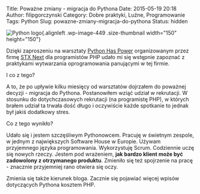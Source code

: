 Title: Poważne zmiany - migracja do Pythona
Date: 2015-05-19 20:18
Author: filipgorczynski
Category: Dobre praktyki, Luźne, Programowanie
Tags: Python
Slug: powazne-zmiany-migracja-do-pythona
Status: hidden

![Python logo](https://filipgorczynski.files.wordpress.com/2011/11/python-logo.png?w=150){.alignleft .wp-image-449 .size-thumbnail width="150" height="150"}

Dzięki zaproszeniu na warsztaty [Python Has Power](http://pythonhaspower.com/) organizowanym przez firmę [STX Next](http://stxnext.pl/) dla programistów PHP udało mi się wstępnie zapoznać z praktykami wytwarzania oprogramowania panującymi w tej firmie.

I co z tego?

A to, że po upływie kilku miesięcy od warsztatów dojrzałem do poważnej decyzji - migracja do Pythona. Postanowiłem wziąć udział w rekrutacji. W stosunku do dotychczasowych rekrutacji (na programistę PHP), w których brałem udział ta trwała dość długo i oczywiście każde spotkanie to jednak był jakiś dodatkowy stres.

Co z tego wynikło?

Udało się i jestem szczęśliwym Pythonowcem. Pracuję w świetnym zespole, w jednym z największych Software House w Europie. Używam przyjemnego języka programowania. Wykorzystuję Scrum. Codziennie uczę się nowych rzeczy. Jestem pod wrażeniem, **jak bardzo klient może być zadowolony z otrzymanego produktu**. Zmieniło się też spojrzenie na pracę - znacznie przyjemniej rano otwiera się oczy.

Zmienia się także kierunek bloga. Zacznie się pojawiać więcej wpisów dotyczących Pythona kosztem PHP.
